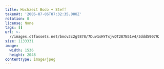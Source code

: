```yaml
---
title: Hochzeit Bodo + Steff
takenAt: '2005-07-06T07:32:35.000Z'
rotation: 0
license: None
tags: []
url: >-
  //images.ctfassets.net/bncv3c2gt878/7Duv1sHYTxjvQT287N51v4/3ddd590792a5836657f3e3f490d138b1/hochzeit-bodo--steff_4559742245_o
size: 1133331
image:
  width: 1536
  height: 2048
contentType: image/jpeg
---
```


